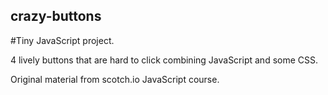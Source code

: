 ## crazy-buttons
#Tiny JavaScript project.

4 lively buttons that are hard to click combining JavaScript and some CSS.

Original material from scotch.io JavaScript course.
